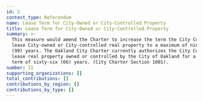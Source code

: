 ```yaml
---
id: 2
contest_type: Referendum
name: Lease Term for City-Owned or City-Controlled Property
title: Lease Term for City-Owned or City-Controlled Property
summary: >-
  This measure would amend the Charter to increase the term the City Council can
  lease City-owned or City-controlled real property to a maximum of ninety-nine
  (99) years. The Oakland City Charter currently authorizes the City Council to
  lease real property owned or controlled by the City of Oakland for a maximum
  term of sixty-six (66) years. (City Charter Section 1001).
number: II
supporting_organizations: []
total_contributions: []
contributions_by_region: []
contributions_by_type: []
---
```

